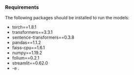 ### Requirements
The following packages should be installed to run the models: 
- torch==1.8.1
- transformers==3.3.1
- sentence-transformers==0.3.8
- pandas==1.1.2
- faiss-cpu==1.6.1
- numpy==1.19.2
- folium==0.2.1
- streamlit==0.62.0
- -e .